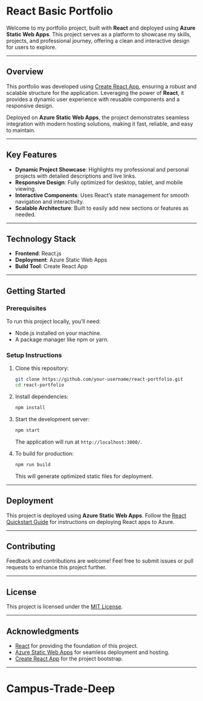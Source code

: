 
# **React Basic Portfolio**  

Welcome to my portfolio project, built with **React** and deployed using **Azure Static Web Apps**. This project serves as a platform to showcase my skills, projects, and professional journey, offering a clean and interactive design for users to explore.  

---

## **Overview**  
This portfolio was developed using [Create React App](https://github.com/facebook/create-react-app), ensuring a robust and scalable structure for the application. Leveraging the power of **React**, it provides a dynamic user experience with reusable components and a responsive design.  

Deployed on **Azure Static Web Apps**, the project demonstrates seamless integration with modern hosting solutions, making it fast, reliable, and easy to maintain.  

---

## **Key Features**  
- **Dynamic Project Showcase**: Highlights my professional and personal projects with detailed descriptions and live links.  
- **Responsive Design**: Fully optimized for desktop, tablet, and mobile viewing.  
- **Interactive Components**: Uses React’s state management for smooth navigation and interactivity.  
- **Scalable Architecture**: Built to easily add new sections or features as needed.  

---

## **Technology Stack**  
- **Frontend**: React.js  
- **Deployment**: Azure Static Web Apps  
- **Build Tool**: Create React App  

---

## **Getting Started**  

### **Prerequisites**  
To run this project locally, you’ll need:  
- Node.js installed on your machine.  
- A package manager like npm or yarn.  

### **Setup Instructions**  
1. Clone this repository:  
   ```bash  
   git clone https://github.com/your-username/react-portfolio.git  
   cd react-portfolio  
   ```  

2. Install dependencies:  
   ```bash  
   npm install  
   ```  

3. Start the development server:  
   ```bash  
   npm start  
   ```  
   The application will run at `http://localhost:3000/`.  

4. To build for production:  
   ```bash  
   npm run build  
   ```  
   This will generate optimized static files for deployment.  

---

## **Deployment**  
This project is deployed using **Azure Static Web Apps**. Follow the [React Quickstart Guide](https://docs.microsoft.com/azure/static-web-apps/getting-started?tabs=react) for instructions on deploying React apps to Azure.  

---

## **Contributing**  
Feedback and contributions are welcome! Feel free to submit issues or pull requests to enhance this project further.  

---

## **License**  
This project is licensed under the [MIT License](https://opensource.org/licenses/MIT).  

---

## **Acknowledgments**  
- [React](https://reactjs.org/) for providing the foundation of this project.  
- [Azure Static Web Apps](https://docs.microsoft.com/azure/static-web-apps/overview) for seamless deployment and hosting.  
- [Create React App](https://github.com/facebook/create-react-app) for the project bootstrap.  

---
# Campus-Trade-Deep

